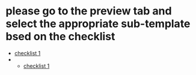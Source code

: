 # please go to the preview tab and select the appropriate sub-template bsed on the checklist
* [checklist 1](?expand=1&template=checklist_1.md)
* * [checklist 1](?expand=1&template=checklist_2.md)
